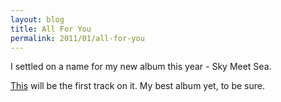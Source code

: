 ```yaml
---
layout: blog
title: All For You
permalink: 2011/01/all-for-you
---
```


<p>I settled on a name for my new album this year - Sky Meet Sea.</p>
<p><a href="http://www.kristeraxel.com/media/2011-0130-afy.mp3">This</a> will be the first track on it. My best album yet, to be sure.</p>
